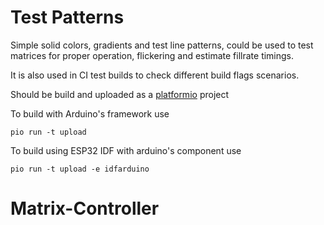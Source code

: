 # Test Patterns

Simple solid colors, gradients and test line patterns, could be used to test matrices for proper operation, flickering and estimate fillrate timings.

It is also used in CI test builds to check different build flags scenarios.

Should be build and uploaded as a [platformio](https://platformio.org/) project


To build with Arduino's framework use
```
pio run -t upload
```

To build using ESP32 IDF with arduino's component use
```
pio run -t upload -e idfarduino
```
# Matrix-Controller
